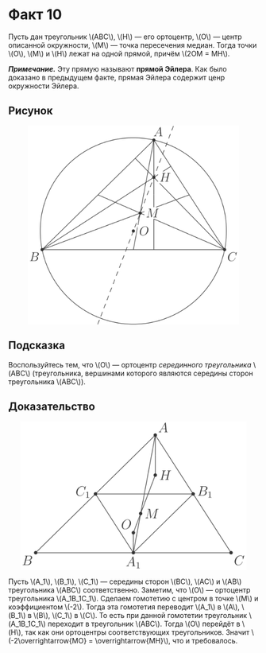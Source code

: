 # Факт 10

Пусть дан треугольник \\(ABC\\), 
\\(H\\) — его ортоцентр, 
\\(O\\) — центр описанной окружности, 
\\(M\\) — точка пересечения медиан. Тогда точки \\(O\\), \\(M\\) 
и \\(H\\) лежат на одной прямой, причём \\(2OM = MH\\).

***Примечание.*** Эту прямую называют **прямой Эйлера**. Как было 
доказано в предыдущем факте, прямая Эйлера содержит ценр окружности 
Эйлера.

## Рисунок
<img class="figure" src="../img/facts/fact10/problem/fact10_light.svg" style="display: block;margin-left: auto;margin-right: auto;" height="400">


## Подсказка
Воспользуйтесь тем, что \\(O\\) — ортоцентр *серединного треугольника* 
\\(ABC\\) (треугольника, вершинами которого являются середины сторон 
треугольника \\(ABC\\)).

## Доказательство
<img class="figure" src="../img/facts/fact10/solution/fact10_sol_light.svg" style="display: block;margin-left: auto;margin-right: auto;" height="300">

Пусть \\(A\_1\\), \\(B\_1\\), \\(C\_1\\) — середины сторон \\(BC\\), 
\\(AC\\) и \\(AB\\) треугольника \\(ABC\\) соответственно. Заметим, что 
\\(O\\) — ортоцентр треугольника \\(A\_1B\_1C\_1\\). Сделаем гомотетию 
с центром в точке \\(M\\) и коэффициентом \\(-2\\). Тогда эта гомотетия 
переводит \\(A\_1\\) в \\(A\\), \\(B\_1\\) в \\(B\\), \\(C\_1\\) в \\(C\\).
То есть при данной гомотетии треугольник \\(A\_1B\_1C\_1\\) переходит в 
треугольник \\(ABC\\). Тогда \\(O\\) перейдёт в \\(H\\), так как они 
ортоцентры соответствующих треугольников. Значит \\(-2\overrightarrow{MO} = 
\overrightarrow{MH}\\), что и требовалось.

